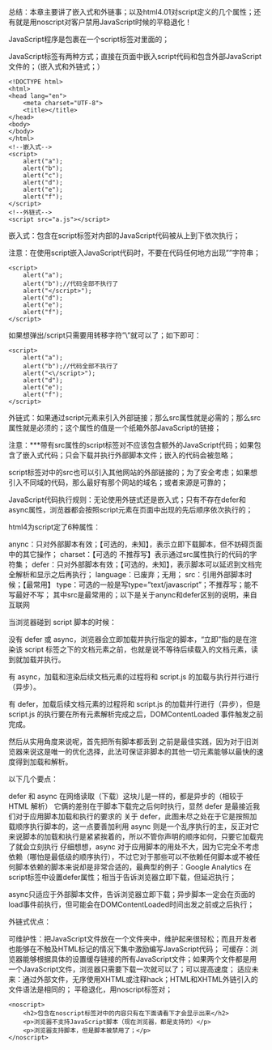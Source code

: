 总结：本章主要讲了嵌入式和外链事；以及html4.01对script定义的几个属性；还有就是用noscript对客户禁用JavaScript时候的平稳退化！

JavaScript程序是包裹在一个script标签对里面的；

JavaScript标签有两种方式；直接在页面中嵌入script代码和包含外部JavaScript文件的；（嵌入式和外链式；）

``` 
<!DOCTYPE html>
<html>
<head lang="en">
    <meta charset="UTF-8">
    <title></title>
</head>
<body>
</body>
</html>
<!--嵌入式-->
<script>
    alert("a");
    alert("b");
    alert("c");
    alert("d");
    alert("e");
    alert("f");
</script>
<!--外链式-->
<script src="a.js"></script>
```

嵌入式：包含在script标签对内部的JavaScript代码被从上到下依次执行；

注意：在使用script嵌入JavaScript代码时，不要在代码任何地方出现”</script>”字符串；

 
```
<script>
    alert("a");
    alert("b");//代码全部不执行了
    alert("</script>");
    alert("d");
    alert("e");
    alert("f");
</script>
```
如果想弹出/script只需要用转移字符”\”就可以了；如下即可：
```
<script>
    alert("a");
    alert("b");//代码全部不执行了
    alert("<\/script>");
    alert("d");
    alert("e");
    alert("f");
</script>
```
外链式：如果通过script元素来引入外部链接；那么src属性就是必需的；那么src属性就是必须的；这个属性的值是一个纸箱外部JavaScript的链接；

注意：***带有src属性的script标签对不应该包含额外的JavaScript代码；如果包含了嵌入式代码；只会下载并执行外部脚本文件；嵌入的代码会被忽略；

script标签对中的src也可以引入其他网站的外部链接的；为了安全考虑；如果想引入不同域的代码，那么最好有那个网站的域名；或者来源是可靠的；

JavaScript代码执行规则：无论使用外链式还是嵌入式；只有不存在defer和async属性，浏览器都会按照script元素在页面中出现的先后顺序依次执行的；

html4为script定了6种属性：

anync：只对外部脚本有效；【可选的，未知】，表示立即下载脚本，但不妨碍页面中的其它操作；
charset：【可选的 不推荐写】表示通过src属性执行的代码的字符集；
defer：只对外部脚本有效；【可选的，未知】，表示脚本可以延迟到文档完全解析和显示之后再执行；
language：已废弃；无用；
src：引用外部脚本时候；【最常用】
type：可选的一般是写type=”text/javascript”；不推荐写；能不写最好不写；
其中src是最常用的；以下是关于anync和defer区别的说明，来自互联网

当浏览器碰到 script 脚本的时候：

<script src="script.js"></script> 没有 defer 或 async，浏览器会立即加载并执行指定的脚本，“立即”指的是在渲染该 script 标签之下的文档元素之前，也就是说不等待后续载入的文档元素，读到就加载并执行。
<script async src="script.js"></script>
有 async，加载和渲染后续文档元素的过程将和 script.js 的加载与执行并行进行（异步）。

<script defer src="myscript.js"></script>

有 defer，加载后续文档元素的过程将和 script.js 的加载并行进行（异步），但是 script.js 的执行要在所有元素解析完成之后，DOMContentLoaded 事件触发之前完成。

然后从实用角度来说呢，首先把所有脚本都丢到 </body> 之前是最佳实践，因为对于旧浏览器来说这是唯一的优化选择，此法可保证非脚本的其他一切元素能够以最快的速度得到加载和解析。

以下几个要点：

defer 和 async 在网络读取（下载）这块儿是一样的，都是异步的（相较于 HTML 解析）
它俩的差别在于脚本下载完之后何时执行，显然 defer 是最接近我们对于应用脚本加载和执行的要求的
关于 defer，此图未尽之处在于它是按照加载顺序执行脚本的，这一点要善加利用
async 则是一个乱序执行的主，反正对它来说脚本的加载和执行是紧紧挨着的，所以不管你声明的顺序如何，只要它加载完了就会立刻执行
仔细想想，async 对于应用脚本的用处不大，因为它完全不考虑依赖（哪怕是最低级的顺序执行），不过它对于那些可以不依赖任何脚本或不被任何脚本依赖的脚本来说却是非常合适的，最典型的例子：Google Analytics
在script标签中设置defer属性；相当于告诉浏览器立即下载，但延迟执行；

async只适应于外部脚本文件，告诉浏览器立即下载；异步脚本一定会在页面的load事件前执行，但可能会在DOMContentLoaded时间出发之前或之后执行；

外链式优点：

可维护性：把JavaScript文件放在一个文件夹中，维护起来很轻松；而且开发者也能够在不触及HTML标记的情况下集中激励编写JavaScript代码；
可缓存：浏览器能够根据具体的设置缓存链接的所有JavaScript文件；如果两个文件都是用一个JavaScript文件，浏览器只需要下载一次就可以了；可以提高速度；
适应未来：通过外部文件，无序使用XHTML或注释hack；HTML和XHTML外链引入的文件语法是相同的；
平稳退化，用noscript标签对；

```
<noscript>
    <h2>包含在noscript标签对中的内容只有在下面请看下才会显示出来</h2>
    <p>浏览器不支持JavaScript脚本（现在浏览器，都是支持的）</p>
    <p>浏览器支持脚本，但是脚本被禁用了；</p>
</noscript>
```